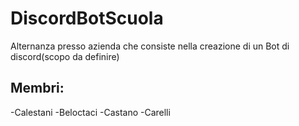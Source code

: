 # DiscordBotScuola
Alternanza presso azienda che consiste nella creazione di un Bot di discord(scopo da definire)
<h2>Membri:</h2>
-Calestani
-Beloctaci
-Castano
-Carelli
